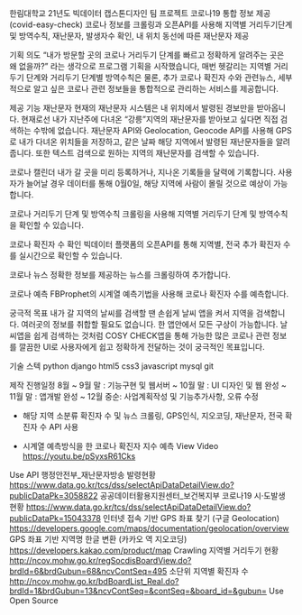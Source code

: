 한림대학교 21년도 빅데이터 캡스톤디자인 팀 프로젝트
코로나19 통합 정보 제공 (covid-easy-check)
코로나 정보를 크롤링과 오픈API를 사용해 지역별 거리두기단계 및 방역수칙, 재난문자, 발생자수 확인, 내 위치 동선에 따른 재난문자 제공

기획 의도
“내가 방문할 곳의 코로나 거리두기 단계를 빠르고 정확하게 알려주는 곳은 왜 없을까?”
라는 생각으로 프로그램 기획을 시작했습니다, 매번 헷갈리는 지역별 거리두기 단계와 거리두기 단계별 방역수칙은 물론, 추가 코로나 확진자 수와 관련뉴스, 세부적으로 알고 싶은 코로나 관련 정보들을 통합적으로 관리하는 서비스를 제공합니다.

제공 기능
재난문자
현재의 재난문자 시스템은 내 위치에서 발령된 경보만을 받아옵니다. 현재로선 내가 지난주에 다녀온 “강릉”지역의 재난문자를 받아보고 싶다면 직접 검색하는 수밖에 없습니다. 재난문자 API와 Geolocation, Geocode API를 사용해 GPS로 내가 다녀온 위치들을 저장하고, 같은 날짜 해당 지역에서 발령된 재난문자들을 알려줍니다. 또한 텍스트 검색으로 원하는 지역의 재난문자를 검색할 수 있습니다.

코로나 캘린더
내가 갈 곳을 미리 등록하거나, 지나온 기록들을 달력에 기록합니다. 사용자가 늘어날 경우 데이터를 통해 0월0일, 해당 지역에 사람이 몰릴 것으로 예상이 가능합니다.

코로나 거리두기 단계 및 방역수칙
크롤링을 사용해 지역별 거리두기 단계 및 방역수칙을 확인할 수 있습니다.

코로나 확진자 수 확인
빅데이터 플랫폼의 오픈API를 통해 지역별, 전국 추가 확진자 수를 실시간으로 확인할 수 있습니다.

코로나 뉴스
정확한 정보를 제공하는 뉴스를 크롤링하여 추가합니다.

코로나 예측
FBProphet의 시계열 예측기법을 사용해 코로나 확진자 수를 예측합니다.

궁극적 목표
내가 갈 지역의 날씨를 검색할 땐 손쉽게 날씨 앱을 켜서 지역을 검색합니다. 여러곳의 정보를 취합할 필요도 없습니다. 한 앱안에서 모든 구상이 가능합니다. 날씨앱을 쉽게 검색하는 것처럼 COSY CHECK앱을 통해 가능한 많은 코로나 관련 정보를 깔끔한 UI로 사용자에게 쉽고 정확하게 전달하는 것이 궁극적인 목표입니다.

기술 스텍
python django html5 css3 javascript mysql git

제작 진행일정
8월 ~ 9월 말 : 기능구현 및 웹서버
~ 10월 말 : UI 디자인 및 웹 완성
~ 11월 말 : 앱개발 완성
~ 12월 중순: 사업계획작성 및 기능추가사항, 오류 수정


- 해당 지역 소분류 확진자 수 및 뉴스 크롤링, GPS인식, 지오코딩, 재난문자, 전국 확진자 수 API 사용



- 시계열 예측방식을 한 코로나 확진자 지수 예측
View Video
https://youtu.be/pSyxsR61Cks

Use API
행정안전부_재난문자방송 발령현황
https://www.data.go.kr/tcs/dss/selectApiDataDetailView.do?publicDataPk=3058822
공공데이터활용지원센터_보건복지부 코로나19 시·도발생 현황
https://www.data.go.kr/tcs/dss/selectApiDataDetailView.do?publicDataPk=15043378
인터넷 접속 기반 GPS 좌표 찾기 (구글 Geolocation)
https://developers.google.com/maps/documentation/geolocation/overview
GPS 좌표 기반 지역명 한글 변환 (카카오 역 지오코딩)
https://developers.kakao.com/product/map
Crawling
지역별 거리두기 현황
http://ncov.mohw.go.kr/regSocdisBoardView.do?brdId=6&brdGubun=68&ncvContSeq=495
소단위 지역별 확진자 수
http://ncov.mohw.go.kr/bdBoardList_Real.do?brdId=1&brdGubun=13&ncvContSeq=&contSeq=&board_id=&gubun=
Use Open Source
